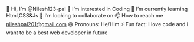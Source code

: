 👋 Hi, I’m @Nilesh123-pal
👀 I’m interested in Coding
🌱 I’m currently learning Html,CSS&Js
💞️ I’m looking to collaborate on
📫 How to reach me nileshpal201@gmail.com
😄 Pronouns: He/Him
⚡ Fun fact: I love code and i want to be a best web developer in future
